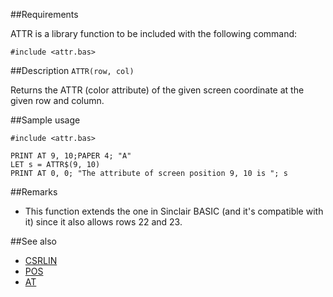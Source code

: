 ##Requirements

ATTR is a library function to be included with the following command:

```
#include <attr.bas>
```

##Description
`ATTR(row, col)`

Returns the ATTR (color attribute) of the given screen coordinate at the given row and column.


##Sample usage

```
#include <attr.bas>

PRINT AT 9, 10;PAPER 4; "A"
LET s = ATTR$(9, 10)
PRINT AT 0, 0; "The attribute of screen position 9, 10 is "; s
```

##Remarks

* This function extends the one in Sinclair BASIC (and it's compatible with it) since it also allows rows 22 and 23.



##See also

* [ CSRLIN ](../csrlin.md)
* [ POS](pos.md)
* [ AT ](../at.md)
